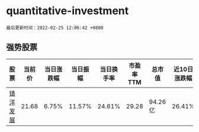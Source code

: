 # quantitative-investment

`最后更新时间：2022-02-25 12:06:42 +0800`

## 强势股票

|股票|当前价|当日涨跌幅|当日振幅|当日换手率|市盈率TTM|总市值|近10日涨跌幅|
|----|----|----|----|----|----|----|----|
|[镇洋发展](https://xueqiu.com/S/SH603213)|21.68|6.75%|11.57%|24.61%|29.28|94.26亿|26.41%|
